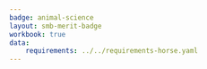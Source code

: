 ```yaml
---
badge: animal-science
layout: smb-merit-badge
workbook: true
data:
    requirements: ../../requirements-horse.yaml
---
```

